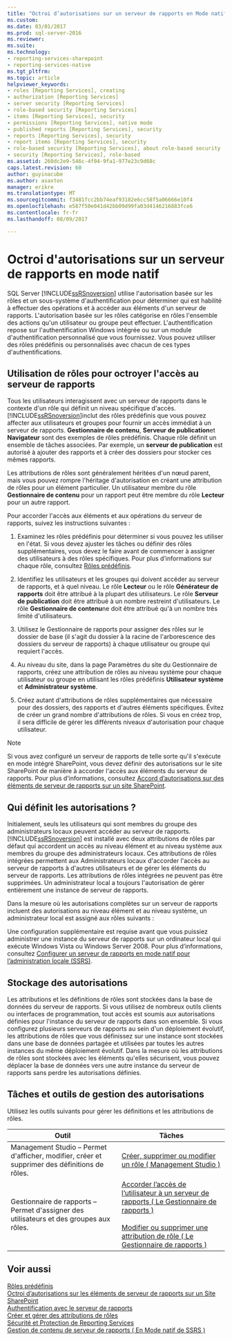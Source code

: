 ```yaml
---
title: "Octroi d’autorisations sur un serveur de rapports en Mode natif | Documents Microsoft"
ms.custom: 
ms.date: 03/01/2017
ms.prod: sql-server-2016
ms.reviewer: 
ms.suite: 
ms.technology:
- reporting-services-sharepoint
- reporting-services-native
ms.tgt_pltfrm: 
ms.topic: article
helpviewer_keywords:
- roles [Reporting Services], creating
- authorization [Reporting Services]
- server security [Reporting Services]
- role-based security [Reporting Services]
- items [Reporting Services], security
- permissions [Reporting Services], native mode
- published reports [Reporting Services], security
- reports [Reporting Services], security
- report items [Reporting Services], security
- role-based security [Reporting Services], about role-based security
- security [Reporting Services], role-based
ms.assetid: 260dc2e9-546c-4f04-9fa1-977e23c9d68c
caps.latest.revision: 60
author: guyinacube
ms.author: asaxton
manager: erikre
ms.translationtype: MT
ms.sourcegitcommit: f3481fcc2bb74eaf93182e6cc58f5a06666e10f4
ms.openlocfilehash: e587f50e041d42bb09d99fa03d4146216883fce6
ms.contentlocale: fr-fr
ms.lasthandoff: 08/09/2017

---
```

# <a name="granting-permissions-on-a-native-mode-report-server"></a>Octroi d'autorisations sur un serveur de rapports en mode natif
  SQL Server [!INCLUDE[ssRSnoversion](../../includes/ssrsnoversion-md.md)] utilise l'autorisation basée sur les rôles et un sous-système d'authentification pour déterminer qui est habilité à effectuer des opérations et à accéder aux éléments d'un serveur de rapports. L'autorisation basée sur les rôles catégorise en rôles l'ensemble des actions qu'un utilisateur ou groupe peut effectuer. L'authentification repose sur l'authentification Windows intégrée ou sur un module d'authentification personnalisé que vous fournissez. Vous pouvez utiliser des rôles prédéfinis ou personnalisés avec chacun de ces types d'authentifications.  
  
## <a name="using-roles-to-grant-report-server-access"></a>Utilisation de rôles pour octroyer l'accès au serveur de rapports  
 Tous les utilisateurs interagissent avec un serveur de rapports dans le contexte d'un rôle qui définit un niveau spécifique d'accès. [!INCLUDE[ssRSnoversion](../../includes/ssrsnoversion-md.md)]inclut des rôles prédéfinis que vous pouvez affecter aux utilisateurs et groupes pour fournir un accès immédiat à un serveur de rapports. **Gestionnaire de contenu**, **Serveur de publication**et **Navigateur** sont des exemples de rôles prédéfinis. Chaque rôle définit un ensemble de tâches associées. Par exemple, un **serveur de publication** est autorisé à ajouter des rapports et à créer des dossiers pour stocker ces mêmes rapports.  
  
 Les attributions de rôles sont généralement héritées d'un nœud parent, mais vous pouvez rompre l'héritage d'autorisation en créant une attribution de rôles pour un élément particulier. Un utilisateur membre du rôle **Gestionnaire de contenu** pour un rapport peut être membre du rôle **Lecteur** pour un autre rapport.  
  
 Pour accorder l'accès aux éléments et aux opérations du serveur de rapports, suivez les instructions suivantes :  
  
1.  Examinez les rôles prédéfinis pour déterminer si vous pouvez les utiliser en l'état. Si vous devez ajuster les tâches ou définir des rôles supplémentaires, vous devez le faire avant de commencer à assigner des utilisateurs à des rôles spécifiques. Pour plus d’informations sur chaque rôle, consultez [Rôles prédéfinis](../../reporting-services/security/role-definitions-predefined-roles.md).  
  
2.  Identifiez les utilisateurs et les groupes qui doivent accéder au serveur de rapports, et à quel niveau. Le rôle **Lecteur** ou le rôle **Générateur de rapports** doit être attribué à la plupart des utilisateurs. Le rôle **Serveur de publication** doit être attribué à un nombre restreint d'utilisateurs. Le rôle **Gestionnaire de contenu**ne doit être attribué qu'à un nombre très limité d'utilisateurs.  
  
3.  Utilisez le Gestionnaire de rapports pour assigner des rôles sur le dossier de base (il s'agit du dossier à la racine de l'arborescence des dossiers du serveur de rapports) à chaque utilisateur ou groupe qui requiert l'accès.  
  
4.  Au niveau du site, dans la page Paramètres du site du Gestionnaire de rapports, créez une attribution de rôles au niveau système pour chaque utilisateur ou groupe en utilisant les rôles prédéfinis **Utilisateur système** et **Administrateur système**.  
  
5.  Créez autant d'attributions de rôles supplémentaires que nécessaire pour des dossiers, des rapports et d'autres éléments spécifiques. Évitez de créer un grand nombre d'attributions de rôles. Si vous en créez trop, il sera difficile de gérer les différents niveaux d'autorisation pour chaque utilisateur.  
  
> [!NOTE]  
>  Si vous avez configuré un serveur de rapports de telle sorte qu'il s'exécute en mode intégré SharePoint, vous devez définir des autorisations sur le site SharePoint de manière à accorder l'accès aux éléments du serveur de rapports. Pour plus d’informations, consultez [Accord d’autorisations sur des éléments de serveur de rapports sur un site SharePoint](../../reporting-services/security/granting-permissions-on-report-server-items-on-a-sharepoint-site.md).  
  
## <a name="who-sets-permissions"></a>Qui définit les autorisations ?  
 Initialement, seuls les utilisateurs qui sont membres du groupe des administrateurs locaux peuvent accéder au serveur de rapports. [!INCLUDE[ssRSnoversion](../../includes/ssrsnoversion-md.md)] est installé avec deux attributions de rôles par défaut qui accordent un accès au niveau élément et au niveau système aux membres du groupe des administrateurs locaux. Ces attributions de rôles intégrées permettent aux Administrateurs locaux d'accorder l'accès au serveur de rapports à d'autres utilisateurs et de gérer les éléments du serveur de rapports. Les attributions de rôles intégrées ne peuvent pas être supprimées. Un administrateur local a toujours l'autorisation de gérer entièrement une instance de serveur de rapports.  
  
 Dans la mesure où les autorisations complètes sur un serveur de rapports incluent des autorisations au niveau élément et au niveau système, un administrateur local est assigné aux rôles suivants :  
  
 Une configuration supplémentaire est requise avant que vous puissiez administrer une instance du serveur de rapports sur un ordinateur local qui exécute Windows Vista ou Windows Server 2008. Pour plus d’informations, consultez [Configurer un serveur de rapports en mode natif pour l’administration locale &#40;SSRS&#41;](../../reporting-services/report-server/configure-a-native-mode-report-server-for-local-administration-ssrs.md).  
  
## <a name="how-permissions-are-stored"></a>Stockage des autorisations  
 Les attributions et les définitions de rôles sont stockées dans la base de données du serveur de rapports. Si vous utilisez de nombreux outils clients ou interfaces de programmation, tout accès est soumis aux autorisations définies pour l'instance du serveur de rapports dans son ensemble. Si vous configurez plusieurs serveurs de rapports au sein d'un déploiement évolutif, les attributions de rôles que vous définissez sur une instance sont stockées dans une base de données partagée et utilisées par toutes les autres instances du même déploiement évolutif. Dans la mesure où les attributions de rôles sont stockées avec les éléments qu'elles sécurisent, vous pouvez déplacer la base de données vers une autre instance du serveur de rapports sans perdre les autorisations définies.  
  
## <a name="tasks-and-tools-for-managing-permissions"></a>Tâches et outils de gestion des autorisations  
 Utilisez les outils suivants pour gérer les définitions et les attributions de rôles.  
  
|Outil|Tâches|  
|----------|-----------|  
|Management Studio – Permet d'afficher, modifier, créer et supprimer des définitions de rôles.|[Créer, supprimer ou modifier un rôle &#40; Management Studio &#41;](../../reporting-services/security/role-definitions-create-delete-or-modify.md)|  
|Gestionnaire de rapports – Permet d'assigner des utilisateurs et des groupes aux rôles.|[Accorder l’accès de l’utilisateur à un serveur de rapports &#40; Le Gestionnaire de rapports &#41;](../../reporting-services/security/grant-user-access-to-a-report-server-report-manager.md)<br /><br /> [Modifier ou supprimer une attribution de rôle &#40; Le Gestionnaire de rapports &#41;](../../reporting-services/security/role-assignments-modify-or-delete.md)|  
  
## <a name="see-also"></a>Voir aussi  
 [Rôles prédéfinis](../../reporting-services/security/role-definitions-predefined-roles.md)   
 [Octroi d’autorisations sur les éléments de serveur de rapports sur un Site SharePoint](../../reporting-services/security/granting-permissions-on-report-server-items-on-a-sharepoint-site.md)   
 [Authentification avec le serveur de rapports](../../reporting-services/security/authentication-with-the-report-server.md)   
 [Créer et gérer des attributions de rôles](../../reporting-services/security/create-and-manage-role-assignments.md)   
 [Sécurité et Protection de Reporting Services](../../reporting-services/security/reporting-services-security-and-protection.md)   
 [Gestion de contenu de serveur de rapports &#40; En Mode natif de SSRS &#41;](../../reporting-services/report-server/report-server-content-management-ssrs-native-mode.md)  
  
  
